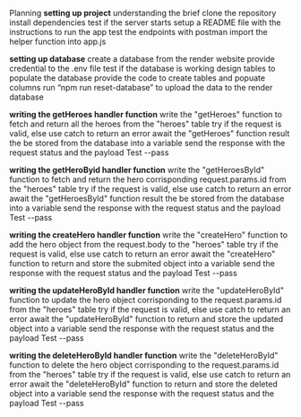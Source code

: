 Planning
**setting up project**
understanding the brief
clone the repository
install dependencies
test if the server starts
setup a README file with the instructions to run the app
test the endpoints with postman
import the helper function into app.js

**setting up database**
create a database from the render website
provide credential to the .env file
test if the database is working
design tables to populate the database
provide the code to create tables and popuate columns
run “npm run reset-database” to upload the data to the render database

**writing the getHeroes handler function**
write the "getHeroes" function to fetch and return all the heroes from the "heroes" table
try if the request is valid, else use catch to return an error
await the "getHeroes" function result the be stored from the database into a variable
send the response with the request status and the payload
Test --pass

**writing the getHeroByid handler function**
write the "getHeroesById" function to fetch and return the hero corrisponding request.params.id from the "heroes" table
try if the request is valid, else use catch to return an error
await the "getHeroesById" function result the be stored from the database into a variable
send the response with the request status and the payload
Test --pass

**writing the createHero handler function**
write the "createHero" function to add the hero object from the request.body to the "heroes" table
try if the request is valid, else use catch to return an error
await the "createHero" function to return and store the submited object into a variable
send the response with the request status and the payload
Test --pass

**writing the updateHeroById handler function**
write the "updateHeroById" function to update the hero object corrisponding to the request.params.id from the "heroes" table
try if the request is valid, else use catch to return an error
await the "updateHeroById" function to return and store the updated object into a variable
send the response with the request status and the payload
Test --pass

**writing the deleteHeroById handler function**
write the "deleteHeroById" function to delete the hero object corrisponding to the request.params.id from the "heroes" table
try if the request is valid, else use catch to return an error
await the "deleteHeroById" function to return and store the deleted object into a variable
send the response with the request status and the payload
Test --pass
